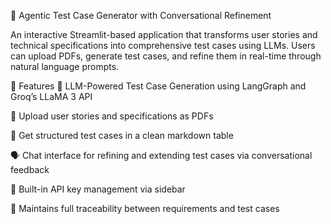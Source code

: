 📄 Agentic Test Case Generator with Conversational Refinement

An interactive Streamlit-based application that transforms user stories and technical specifications into comprehensive test cases using LLMs. Users can upload PDFs, generate test cases, and refine them in real-time through natural language prompts.

🚀 Features
🧠 LLM-Powered Test Case Generation using LangGraph and Groq’s LLaMA 3 API

📄 Upload user stories and specifications as PDFs

🧪 Get structured test cases in a clean markdown table

🗣️ Chat interface for refining and extending test cases via conversational feedback

🔐 Built-in API key management via sidebar

🔁 Maintains full traceability between requirements and test cases
